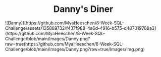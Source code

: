 <h1 align="center">Danny's Diner</h1>
![Danny]([https://github.com/MyaHeeschen/8-Week-SQL-Challenge/assets/135869732/f437f988-4a6d-4916-b575-d487019788a3](https://github.com/MyaHeeschen/8-Week-SQL-Challenge/blob/main/Images/Danny.png?raw=true)https://github.com/MyaHeeschen/8-Week-SQL-Challenge/blob/main/Images/Danny.png?raw=true/Images/img.png)

